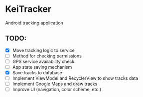 # KeiTracker
Android tracking application

## TODO:
- [x] Move tracking logic to service
- [ ] Method for checking permissions
- [ ] GPS service availability check
- [ ] App state saving mechanism
- [x] Save tracks to database
- [ ] Implement ViewModel and RecyclerView to show tracks data
- [ ] Implement Google Maps and draw tracks
- [ ] Improve UI (navigation, color scheme, etc.)